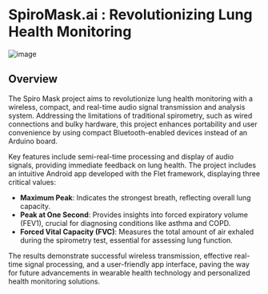# SpiroMask.ai : Revolutionizing Lung Health Monitoring
![image](https://github.com/user-attachments/assets/8cd952a0-fc29-4910-9e30-dafb47125cc4)

## Overview
The Spiro Mask project aims to revolutionize lung health monitoring with a wireless, compact, and real-time audio signal transmission and analysis system. Addressing the limitations of traditional spirometry, such as wired connections and bulky hardware, this project enhances portability and user convenience by using compact Bluetooth-enabled devices instead of an Arduino board.

Key features include semi-real-time processing and display of audio signals, providing immediate feedback on lung health. The project includes an intuitive Android app developed with the Flet framework, displaying three critical values:
- **Maximum Peak**: Indicates the strongest breath, reflecting overall lung capacity.
- **Peak at One Second**: Provides insights into forced expiratory volume (FEV1), crucial for diagnosing conditions like asthma and COPD.
- **Forced Vital Capacity (FVC)**: Measures the total amount of air exhaled during the spirometry test, essential for assessing lung function.

The results demonstrate successful wireless transmission, effective real-time signal processing, and a user-friendly app interface, paving the way for future advancements in wearable health technology and personalized health monitoring solutions.
